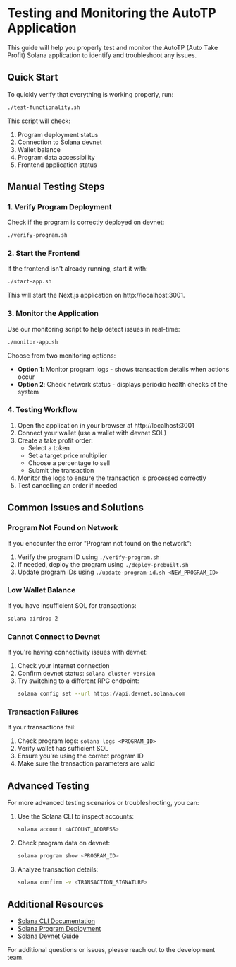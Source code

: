 # Testing and Monitoring the AutoTP Application

This guide will help you properly test and monitor the AutoTP (Auto Take Profit) Solana application to identify and troubleshoot any issues.

## Quick Start

To quickly verify that everything is working properly, run:

```bash
./test-functionality.sh
```

This script will check:
1. Program deployment status
2. Connection to Solana devnet
3. Wallet balance
4. Program data accessibility
5. Frontend application status

## Manual Testing Steps

### 1. Verify Program Deployment

Check if the program is correctly deployed on devnet:

```bash
./verify-program.sh
```

### 2. Start the Frontend

If the frontend isn't already running, start it with:

```bash
./start-app.sh
```

This will start the Next.js application on http://localhost:3001.

### 3. Monitor the Application

Use our monitoring script to help detect issues in real-time:

```bash
./monitor-app.sh
```

Choose from two monitoring options:
- **Option 1**: Monitor program logs - shows transaction details when actions occur
- **Option 2**: Check network status - displays periodic health checks of the system

### 4. Testing Workflow

1. Open the application in your browser at http://localhost:3001
2. Connect your wallet (use a wallet with devnet SOL)
3. Create a take profit order:
   - Select a token
   - Set a target price multiplier
   - Choose a percentage to sell
   - Submit the transaction
4. Monitor the logs to ensure the transaction is processed correctly
5. Test cancelling an order if needed

## Common Issues and Solutions

### Program Not Found on Network

If you encounter the error "Program not found on the network":
1. Verify the program ID using `./verify-program.sh`
2. If needed, deploy the program using `./deploy-prebuilt.sh`
3. Update program IDs using `./update-program-id.sh <NEW_PROGRAM_ID>`

### Low Wallet Balance

If you have insufficient SOL for transactions:
```bash
solana airdrop 2
```

### Cannot Connect to Devnet

If you're having connectivity issues with devnet:
1. Check your internet connection
2. Confirm devnet status: `solana cluster-version`
3. Try switching to a different RPC endpoint:
   ```bash
   solana config set --url https://api.devnet.solana.com
   ```

### Transaction Failures

If your transactions fail:
1. Check program logs: `solana logs <PROGRAM_ID>`
2. Verify wallet has sufficient SOL
3. Ensure you're using the correct program ID
4. Make sure the transaction parameters are valid

## Advanced Testing

For more advanced testing scenarios or troubleshooting, you can:

1. Use the Solana CLI to inspect accounts:
   ```bash
   solana account <ACCOUNT_ADDRESS>
   ```

2. Check program data on devnet:
   ```bash
   solana program show <PROGRAM_ID>
   ```

3. Analyze transaction details:
   ```bash
   solana confirm -v <TRANSACTION_SIGNATURE>
   ```

## Additional Resources

- [Solana CLI Documentation](https://docs.solana.com/cli)
- [Solana Program Deployment](https://docs.solana.com/cli/deploy-a-program)
- [Solana Devnet Guide](https://docs.solana.com/clusters#devnet)

For additional questions or issues, please reach out to the development team. 